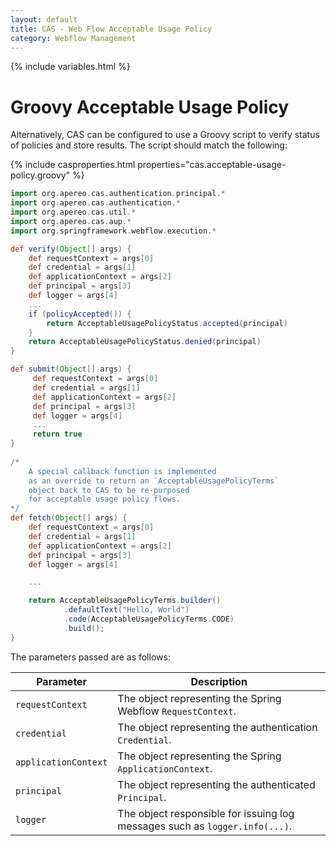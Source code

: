 ```yaml
---
layout: default
title: CAS - Web Flow Acceptable Usage Policy
category: Webflow Management
---
```


{% include variables.html %}

# Groovy Acceptable Usage Policy

Alternatively, CAS can be configured to use a Groovy script to verify status
of policies and store results. The script should match the following:

{% include casproperties.html properties="cas.acceptable-usage-policy.groovy" %}

```groovy
import org.apereo.cas.authentication.principal.*
import org.apereo.cas.authentication.*
import org.apereo.cas.util.*
import org.apereo.cas.aup.*
import org.springframework.webflow.execution.*

def verify(Object[] args) {
    def requestContext = args[0]
    def credential = args[1]
    def applicationContext = args[2]
    def principal = args[3]
    def logger = args[4]
    ...
    if (policyAccepted()) {
        return AcceptableUsagePolicyStatus.accepted(principal)
    }
    return AcceptableUsagePolicyStatus.denied(principal)
}

def submit(Object[] args) {
     def requestContext = args[0]
     def credential = args[1]
     def applicationContext = args[2]
     def principal = args[3]
     def logger = args[4]
     ...
     return true
}
     
/*
    A special callback function is implemented
    as an override to return an `AcceptableUsagePolicyTerms` 
    object back to CAS to be re-purposed
    for acceptable usage policy flows.
*/
def fetch(Object[] args) {
    def requestContext = args[0]
    def credential = args[1]
    def applicationContext = args[2]
    def principal = args[3]
    def logger = args[4]

    ...    

    return AcceptableUsagePolicyTerms.builder()
            .defaultText("Hello, World")
            .code(AcceptableUsagePolicyTerms.CODE)
            .build();
}
```

The parameters passed are as follows:

| Parameter             | Description
|-----------------------|-----------------------------------------------------------------------
| `requestContext`      | The object representing the Spring Webflow `RequestContext`.
| `credential`          | The object representing the authentication `Credential`.
| `applicationContext`  | The object representing the Spring `ApplicationContext`.
| `principal`           | The object representing the authenticated `Principal`.
| `logger`              | The object responsible for issuing log messages such as `logger.info(...)`.
